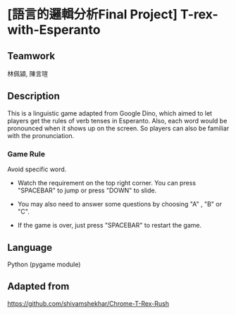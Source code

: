 # [語言的邏輯分析Final Project] T-rex-with-Esperanto

## Teamwork
林佩潁, 陳言瑄

## Description
This is a linguistic game adapted from Google Dino, which aimed to let players get the rules of verb tenses in Esperanto.
Also, each word would be pronounced when it shows up on the screen. So players can also be familiar with the pronunciation.

### Game Rule
Avoid specific word.

- Watch the requirement on the top right corner.
You can press "SPACEBAR" to jump or press "DOWN" to slide.

- You may also need to answer some questions by choosing "A" , "B" or "C".

- If the game is over, just press "SPACEBAR" to restart the game.

## Language
Python
(pygame module)

## Adapted from
https://github.com/shivamshekhar/Chrome-T-Rex-Rush
